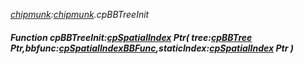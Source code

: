 _[chipmunk](../../modules/chipmunk/chipmunk-module.md):[chipmunk](../../modules/chipmunk/chipmunk-module.md).cpBBTreeInit_
##### Function cpBBTreeInit:[cpSpatialIndex](../../modules/chipmunk/chipmunk-cpspatialindex.md) Ptr( tree:[cpBBTree](../../modules/chipmunk/chipmunk-cpbbtree.md) Ptr,bbfunc:[cpSpatialIndexBBFunc](../../modules/chipmunk/chipmunk-cpspatialindexbbfunc.md),staticIndex:[cpSpatialIndex](../../modules/chipmunk/chipmunk-cpspatialindex.md) Ptr )
